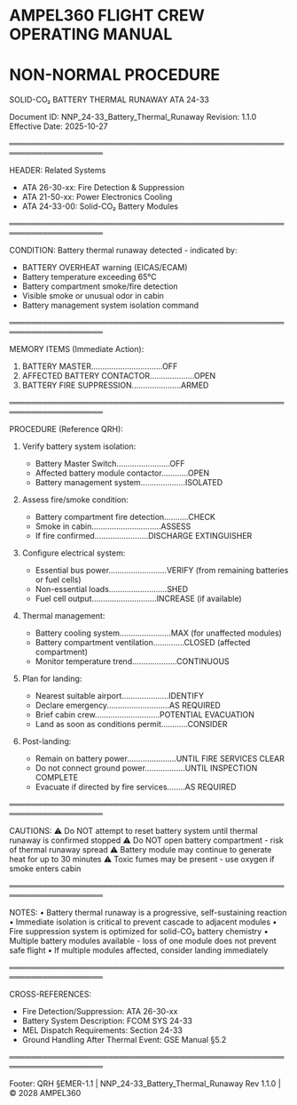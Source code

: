 AMPEL360 FLIGHT CREW OPERATING MANUAL
======================================

NON-NORMAL PROCEDURE
====================

SOLID-CO₂ BATTERY THERMAL RUNAWAY
ATA 24-33

Document ID: NNP_24-33_Battery_Thermal_Runaway
Revision: 1.1.0
Effective Date: 2025-10-27

═══════════════════════════════════════════════════════════════════

HEADER: Related Systems
- ATA 26-30-xx: Fire Detection & Suppression
- ATA 21-50-xx: Power Electronics Cooling
- ATA 24-33-00: Solid-CO₂ Battery Modules

═══════════════════════════════════════════════════════════════════

CONDITION:
Battery thermal runaway detected - indicated by:
- BATTERY OVERHEAT warning (EICAS/ECAM)
- Battery temperature exceeding 65°C
- Battery compartment smoke/fire detection
- Visible smoke or unusual odor in cabin
- Battery management system isolation command

═══════════════════════════════════════════════════════════════════

MEMORY ITEMS (Immediate Action):
1. BATTERY MASTER................................OFF
2. AFFECTED BATTERY CONTACTOR....................OPEN
3. BATTERY FIRE SUPPRESSION......................ARMED

═══════════════════════════════════════════════════════════════════

PROCEDURE (Reference QRH):

1. Verify battery system isolation:
   - Battery Master Switch........................OFF
   - Affected battery module contactor............OPEN
   - Battery management system....................ISOLATED

2. Assess fire/smoke condition:
   - Battery compartment fire detection...........CHECK
   - Smoke in cabin...............................ASSESS
   - If fire confirmed........................DISCHARGE EXTINGUISHER

3. Configure electrical system:
   - Essential bus power..........................VERIFY (from remaining batteries or fuel cells)
   - Non-essential loads..........................SHED
   - Fuel cell output.............................INCREASE (if available)

4. Thermal management:
   - Battery cooling system.......................MAX (for unaffected modules)
   - Battery compartment ventilation..............CLOSED (affected compartment)
   - Monitor temperature trend....................CONTINUOUS

5. Plan for landing:
   - Nearest suitable airport.....................IDENTIFY
   - Declare emergency............................AS REQUIRED
   - Brief cabin crew.............................POTENTIAL EVACUATION
   - Land as soon as conditions permit............CONSIDER

6. Post-landing:
   - Remain on battery power......................UNTIL FIRE SERVICES CLEAR
   - Do not connect ground power..................UNTIL INSPECTION COMPLETE
   - Evacuate if directed by fire services........AS REQUIRED

═══════════════════════════════════════════════════════════════════

CAUTIONS:
⚠ Do NOT attempt to reset battery system until thermal runaway is confirmed stopped
⚠ Do NOT open battery compartment - risk of thermal runaway spread
⚠ Battery module may continue to generate heat for up to 30 minutes
⚠ Toxic fumes may be present - use oxygen if smoke enters cabin

═══════════════════════════════════════════════════════════════════

NOTES:
• Battery thermal runaway is a progressive, self-sustaining reaction
• Immediate isolation is critical to prevent cascade to adjacent modules
• Fire suppression system is optimized for solid-CO₂ battery chemistry
• Multiple battery modules available - loss of one module does not prevent safe flight
• If multiple modules affected, consider landing immediately

═══════════════════════════════════════════════════════════════════

CROSS-REFERENCES:
- Fire Detection/Suppression: ATA 26-30-xx
- Battery System Description: FCOM SYS 24-33
- MEL Dispatch Requirements: Section 24-33
- Ground Handling After Thermal Event: GSE Manual §5.2

═══════════════════════════════════════════════════════════════════

Footer: QRH §EMER-1.1 | NNP_24-33_Battery_Thermal_Runaway Rev 1.1.0 | © 2028 AMPEL360
